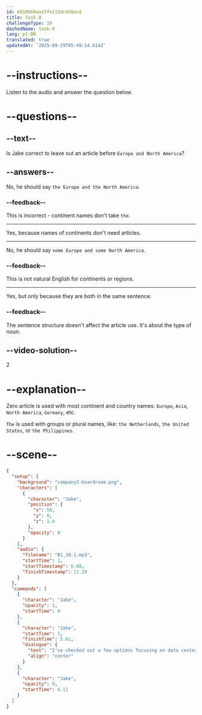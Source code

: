 ```yaml
---
id: 6810b60aa33fe112dc428acd
title: Task 8
challengeType: 19
dashedName: task-8
lang: pt-BR
translated: true
updatedAt: '2025-09-29T05:49:14.614Z'
---
```


<!-- (audio) Jake: I've checked out a few options focusing on data centers in Europe and North America. -->

# --instructions--

Listen to the audio and answer the question below.

# --questions--

## --text--

Is Jake correct to leave out an article before `Europe and North America`?

## --answers--

No, he should say `the Europe and the North America`.

### --feedback--

This is incorrect - continent names don't take `the`.

---

Yes, because names of continents don't need articles.

---

No, he should say `some Europe and some North America`.

### --feedback--

This is not natural English for continents or regions.

---

Yes, but only because they are both in the same sentence.

### --feedback--

The sentence structure doesn't affect the article use. It's about the type of noun.

## --video-solution--

2

# --explanation--

Zero article is used with most continent and country names: `Europe`, `Asia`, `North America`, `Germany`, etc.

`The` is used with groups or plural names, like: `the Netherlands`, `the United States`, or `the Philippines`.

# --scene--

```json
{
  "setup": {
    "background": "company2-boardroom.png",
    "characters": [
      {
        "character": "Jake",
        "position": {
          "x": 50,
          "y": 0,
          "z": 1.4
        },
        "opacity": 0
      }
    ],
    "audio": {
      "filename": "B1_20-1.mp3",
      "startTime": 1,
      "startTimestamp": 6.68,
      "finishTimestamp": 11.29
    }
  },
  "commands": [
    {
      "character": "Jake",
      "opacity": 1,
      "startTime": 0
    },
    {
      "character": "Jake",
      "startTime": 1,
      "finishTime": 5.61,
      "dialogue": {
        "text": "I've checked out a few options focusing on data centers in Europe and North America.",
        "align": "center"
      }
    },
    {
      "character": "Jake",
      "opacity": 0,
      "startTime": 6.11
    }
  ]
}
```
